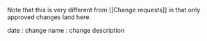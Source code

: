 Note that this is very different from [[Change requests]] in that only approved changes land here.

date : change name : change description



